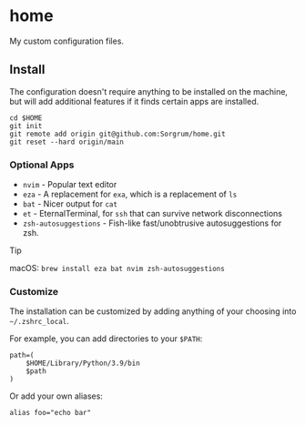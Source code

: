 # home

My custom configuration files.

## Install

The configuration doesn't require anything to be installed on the machine, but will add additional features if it finds certain apps are installed.

```shell
cd $HOME
git init
git remote add origin git@github.com:Sorgrum/home.git
git reset --hard origin/main
```

### Optional Apps

* `nvim` - Popular text editor
* `eza` - A replacement for `exa`, which is a replacement of `ls`
* `bat` - Nicer output for `cat`
* `et` - EternalTerminal, for `ssh` that can survive network disconnections
* `zsh-autosuggestions` - Fish-like fast/unobtrusive autosuggestions for zsh.

> [!TIP]
> macOS: `brew install eza bat nvim zsh-autosuggestions`

### Customize

The installation can be customized by adding anything of your choosing into `~/.zshrc_local`.

For example, you can add directories to your `$PATH`:

```shell
path=(
    $HOME/Library/Python/3.9/bin
    $path
)

```

Or add your own aliases:

```shell
alias foo="echo bar"
```
